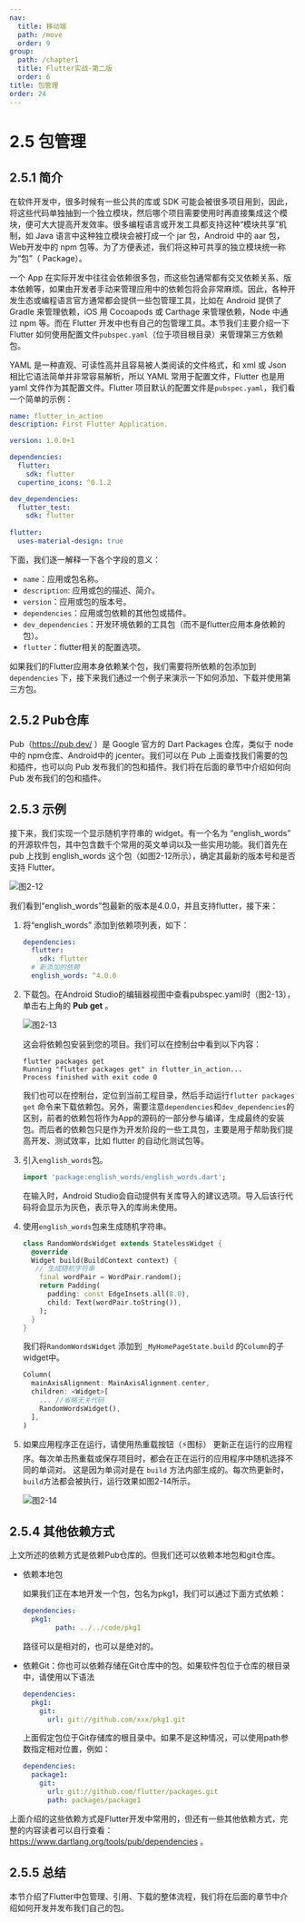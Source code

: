 ```yaml
---
nav:
  title: 移动端
  path: /move
  order: 9
group:
  path: /chapter1
  title: Flutter实战·第二版
  order: 6
title: 包管理
order: 24
---
```

# 2.5 包管理

## 2.5.1 简介

在软件开发中，很多时候有一些公共的库或 SDK 可能会被很多项目用到，因此，将这些代码单独抽到一个独立模块，然后哪个项目需要使用时再直接集成这个模块，便可大大提高开发效率。很多编程语言或开发工具都支持这种“模块共享”机制，如 Java 语言中这种独立模块会被打成一个 jar 包，Android 中的 aar 包，Web开发中的 npm 包等。为了方便表述，我们将这种可共享的独立模块统一称为“包”（ Package）。

一个 App 在实际开发中往往会依赖很多包，而这些包通常都有交叉依赖关系、版本依赖等，如果由开发者手动来管理应用中的依赖包将会非常麻烦。因此，各种开发生态或编程语言官方通常都会提供一些包管理工具，比如在 Android 提供了 Gradle 来管理依赖，iOS 用 Cocoapods 或 Carthage 来管理依赖，Node 中通过 npm 等。而在 Flutter 开发中也有自己的包管理工具。本节我们主要介绍一下 Flutter 如何使用配置文件`pubspec.yaml`（位于项目根目录）来管理第三方依赖包。

YAML 是一种直观、可读性高并且容易被人类阅读的文件格式，和 xml 或 Json 相比它语法简单并非常容易解析，所以 YAML 常用于配置文件，Flutter 也是用 yaml 文件作为其配置文件。Flutter 项目默认的配置文件是`pubspec.yaml`，我们看一个简单的示例：

```yaml
name: flutter_in_action
description: First Flutter Application.

version: 1.0.0+1

dependencies:
  flutter:
    sdk: flutter
  cupertino_icons: ^0.1.2

dev_dependencies:
  flutter_test:
    sdk: flutter
    
flutter:
  uses-material-design: true
```

下面，我们逐一解释一下各个字段的意义：

- `name`：应用或包名称。
- `description`: 应用或包的描述、简介。
- `version`：应用或包的版本号。
- `dependencies`：应用或包依赖的其他包或插件。
- `dev_dependencies`：开发环境依赖的工具包（而不是flutter应用本身依赖的包）。
- `flutter`：flutter相关的配置选项。

如果我们的Flutter应用本身依赖某个包，我们需要将所依赖的包添加到`dependencies` 下，接下来我们通过一个例子来演示一下如何添加、下载并使用第三方包。

## 2.5.2 Pub仓库

Pub（https://pub.dev/ ）是 Google 官方的 Dart Packages 仓库，类似于 node 中的 npm仓库、Android中的 jcenter。我们可以在 Pub 上面查找我们需要的包和插件，也可以向 Pub 发布我们的包和插件。我们将在后面的章节中介绍如何向 Pub 发布我们的包和插件。

## 2.5.3 示例

接下来，我们实现一个显示随机字符串的 widget。有一个名为 “english_words” 的开源软件包，其中包含数千个常用的英文单词以及一些实用功能。我们首先在 pub 上找到 english_words 这个包（如图2-12所示），确定其最新的版本号和是否支持 Flutter。

![图2-12](./assets/2-12.b12dec81.png)

我们看到“english_words”包最新的版本是4.0.0，并且支持flutter，接下来：

1. 将“english_words” 添加到依赖项列表，如下：

   ```yaml
   dependencies:
     flutter:
       sdk: flutter
     # 新添加的依赖
     english_words: ^4.0.0
   ```
   
2. 下载包。在Android Studio的编辑器视图中查看pubspec.yaml时（图2-13），单击右上角的 **Pub get** 。

   ![图2-13](./assets/2-13.e1c655aa.png)

   这会将依赖包安装到您的项目。我们可以在控制台中看到以下内容：
   
   ```shell
   flutter packages get
   Running "flutter packages get" in flutter_in_action...
   Process finished with exit code 0
   ```
   
   我们也可以在控制台，定位到当前工程目录，然后手动运行`flutter packages get` 命令来下载依赖包。另外，需要注意`dependencies`和`dev_dependencies`的区别，前者的依赖包将作为App的源码的一部分参与编译，生成最终的安装包。而后者的依赖包只是作为开发阶段的一些工具包，主要是用于帮助我们提高开发、测试效率，比如 flutter 的自动化测试包等。

3. 引入`english_words`包。

   ```dart
   import 'package:english_words/english_words.dart';
   ```

   在输入时，Android Studio会自动提供有关库导入的建议选项。导入后该行代码将会显示为灰色，表示导入的库尚未使用。

4. 使用`english_words`包来生成随机字符串。

   ```dart
   class RandomWordsWidget extends StatelessWidget {
     @override
     Widget build(BuildContext context) {
      // 生成随机字符串
       final wordPair = WordPair.random();
       return Padding(
         padding: const EdgeInsets.all(8.0),
         child: Text(wordPair.toString()),
       );
     }
   }
   ```

   我们将`RandomWordsWidget` 添加到 `_MyHomePageState.build` 的`Column`的子widget中。

   ```dart
   Column(
     mainAxisAlignment: MainAxisAlignment.center,
     children: <Widget>[
       ... //省略无关代码
       RandomWordsWidget(),
     ],
   )
   ```

5. 如果应用程序正在运行，请使用热重载按钮（⚡️图标） 更新正在运行的应用程序。每次单击热重载或保存项目时，都会在正在运行的应用程序中随机选择不同的单词对。 这是因为单词对是在 `build` 方法内部生成的。每次热更新时，`build`方法都会被执行，运行效果如图2-14所示。

   ![图2-14](./assets/2-14.90b5e799.png)


## 2.5.4 其他依赖方式

上文所述的依赖方式是依赖Pub仓库的。但我们还可以依赖本地包和git仓库。

- 依赖本地包

  如果我们正在本地开发一个包，包名为pkg1，我们可以通过下面方式依赖：

  ```yaml
  dependencies:
  	pkg1:
          path: ../../code/pkg1
  ```

  路径可以是相对的，也可以是绝对的。

- 依赖Git：你也可以依赖存储在Git仓库中的包。如果软件包位于仓库的根目录中，请使用以下语法

  ```yaml
  dependencies:
    pkg1:
      git:
        url: git://github.com/xxx/pkg1.git
  ```

  上面假定包位于Git存储库的根目录中。如果不是这种情况，可以使用path参数指定相对位置，例如：

  ```yaml
  dependencies:
    package1:
      git:
        url: git://github.com/flutter/packages.git
        path: packages/package1        
  ```

上面介绍的这些依赖方式是Flutter开发中常用的，但还有一些其他依赖方式，完整的内容读者可以自行查看：https://www.dartlang.org/tools/pub/dependencies 。

## 2.5.5 总结

本节介绍了Flutter中包管理、引用、下载的整体流程，我们将在后面的章节中介绍如何开发并发布我们自己的包。


